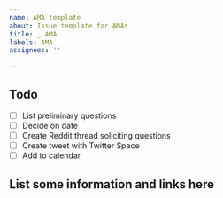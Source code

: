 ```yaml
---
name: AMA template
about: Issue template for AMAs
title: _ AMA
labels: AMA
assignees: ''

---
```


## Todo
- [ ] List preliminary questions
- [ ] Decide on date
- [ ] Create Reddit thread soliciting questions 
- [ ] Create tweet with Twitter Space
- [ ] Add to calendar

## List some information and links here
